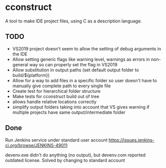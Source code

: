 # cconstruct

A tool to make IDE project files, using C as a description language.

## TODO

- VS2019 project doesn't seem to allow the setting of debug arguments in the IDE
- Allow setting generic flags like warning level, warnings as errors in non-general way so can properly set the flag in VS2019
- Allow substitution in output paths (set default output folder to build/\${platform})
- Allow for a way to add files in a specific folder so user doesn't have to manually give complete path to every single file
- Create test for hierarchical folder structure
- Make tests for cconstruct build out of tree
- allows handle relative locations correctly
- simplify output folders taking into account that VS gives warning if multiple projects have same output/intermediate folder

## Done

Run Jenkins service under standard user account
https://issues.jenkins-ci.org/browse/JENKINS-49011

devenv.exe didn't do anything (no output), but devenv.com reported outdated license. Solved by changing to standard account
